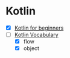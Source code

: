 Kotlin
====

- [x] [Kotlin for beginners](https://www.youtube.com/watch?v=F9UC9DY-vIU)
- [ ] [Kotlin Vocabulary](https://www.youtube.com/playlist?list=PLWz5rJ2EKKc_T0fSZc9obnmnWcjvmJdw_)
  - [x] flow
  - [x] object

